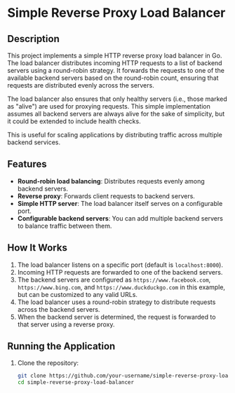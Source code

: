 # Simple Reverse Proxy Load Balancer

## Description

This project implements a simple HTTP reverse proxy load balancer in Go. The load balancer distributes incoming HTTP requests to a list of backend servers using a round-robin strategy. It forwards the requests to one of the available backend servers based on the round-robin count, ensuring that requests are distributed evenly across the servers.

The load balancer also ensures that only healthy servers (i.e., those marked as "alive") are used for proxying requests. This simple implementation assumes all backend servers are always alive for the sake of simplicity, but it could be extended to include health checks.

This is useful for scaling applications by distributing traffic across multiple backend services.

## Features

- **Round-robin load balancing**: Distributes requests evenly among backend servers.
- **Reverse proxy**: Forwards client requests to backend servers.
- **Simple HTTP server**: The load balancer itself serves on a configurable port.
- **Configurable backend servers**: You can add multiple backend servers to balance traffic between them.

## How It Works

1. The load balancer listens on a specific port (default is `localhost:8000`).
2. Incoming HTTP requests are forwarded to one of the backend servers.
3. The backend servers are configured as `https://www.facebook.com`, `https://www.bing.com`, and `https://www.duckduckgo.com` in this example, but can be customized to any valid URLs.
4. The load balancer uses a round-robin strategy to distribute requests across the backend servers.
5. When the backend server is determined, the request is forwarded to that server using a reverse proxy.

## Running the Application

1. Clone the repository:
   ```bash
   git clone https://github.com/your-username/simple-reverse-proxy-load-balancer.git
   cd simple-reverse-proxy-load-balancer
